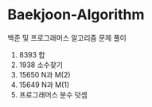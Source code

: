 # Baekjoon-Algorithm

백준 및 프로그래머스 알고리즘 문제 풀이

1. 8393 합
2. 1938 소수찾기
3. 15650 N과 M(2)
4. 15649 N과 M(1)
5. 프로그래머스 분수 덧셈

